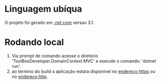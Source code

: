  # Linguagem ubíqua

O projeto foi gerado em [.net core](https://dotnet.microsoft.com/en-us/download/dotnet/3.1) versao 3.1.

# Rodando local

1. Via prompt de comando acesse o diretorio 'ToolBoxDeveloper.DomainContext.MVC' e execute o comando: 'dotnet run'.
2. ao termino do build a aplicação estara disponivel no [endereço https](https://localhost:5001) ou no [endereço http](http://localhost:5000).

